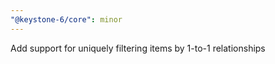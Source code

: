 ```yaml
---
"@keystone-6/core": minor
---
```


Add support for uniquely filtering items by 1-to-1 relationships
